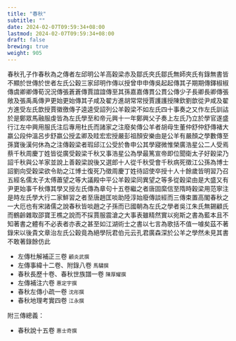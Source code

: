 ```yaml
---
title: "春秋"
subtitle: ""
date: 2024-02-07T09:59:34+08:00
lastmod: 2024-02-07T09:59:34+08:00
draft: false
brewing: true
weight: 905
---
```



春秋孔子作春秋為之傳者左邱明公羊高穀梁赤及鄒氏夾氏鄒氏無師夾氏有錄無書皆不顯於世傳於世者左氏公穀三家邱明作傳以授曾申申傳吳起起傳其子期期傳鐸椒椒傳虞卿卿傳荀況況傳張蒼蒼傳賈誼誼傳至其孫嘉嘉傳貫公貫公傳少子長卿長卿傳張敞及張禹禹傳尹更始更始傳其子咸及翟方進胡常常授賈護護授陳欽劉歆從尹咸及翟方進受左氏歆授賈徽徼傳子逵逵受詔列公羊穀梁不如左氏四十事奏之又作左氏訓詁於是鄭眾馬融服虔皆為左氏學至和帝元興十一年鄭興父子奏上左氏乃立於學官遂盛行江左中興用服氏注后專用杜氏而諸家之注廢矣傳公羊者胡母生董仲舒仲舒傳褚大嬴公段仲溫呂步舒嬴公授孟卿及眭宏宏授嚴彭祖顏安樂由是公羊有嚴顏之學數傳至孫寶後漢何休為之注傳穀梁者瑕邱江公受於魯申公其學寢微惟榮廣浩星公二人受焉蔡千秋周慶丁姓皆從廣受穀梁千秋又事浩星公為學最篤宣帝即位聞衛太子好穀梁乃詔千秋與公羊家並說上善穀梁說後又選郎十人從千秋受會千秋病死徵江公孫為博士詔劉向受穀梁欲令助之江博士復死乃徵周慶丁姓待詔使卒授十人十餘歲皆明習乃召五經名儒太子太傅蕭望之等大議殿中平公羊穀梁同異望之等多從穀梁由是大盛又有尹更始事千秋傳其學又授左氏傳為章句十五卷繼之者唐固縻信至隋時穀梁用范寧注是時左氏學大行二家鮮習之者至唐趙匡啖助陸淳始廢傳談經而三傳束置高閣春秋之一大厄也有宋諸儒之說春秋皆啖趙之子孫而已國朝為左氏之學者吳江朱氏無錫顧氏而鶴齡雜取邵寶王樵之說而不採賈服震滄之大事表雖精然實以宛斯之書為藍本且不知著書之體有不必表者亦表之甚至如江湖術士之書以七言為歌括不值一噱矣茲不著錄宋以後貴文章治左氏公穀竟為絕學阮君伯元云孔君廣森深於公羊之學然未見其書不敢著錄餘仿此

- 左傳杜解補正三卷 <small>顧炎武撰</small>
- 左傳事緯十二卷、附錄八卷 <small>馬驌撰</small>
- 春秋長歷十卷、春秋世族譜一卷 <small>陳厚耀撰</small>
- 左傳補注六卷 <small>惠定宇撰</small>
- 春秋左傳小疏一卷 <small>沈彤撰</small>
- 春秋地理考實四卷 <small>江永撰</small>

附三傳總義：

- 春秋說十五卷 <small>惠士奇撰</small>